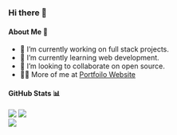 ### Hi there 👋

#### About Me 💫

- 🔭 I’m currently working on full stack projects.
- 🌱 I’m currently learning web development.
- 👯 I’m looking to collaborate on open source.
- 👩‍💻 More of me at [Portfoilo Website](https://yana-gupta-portfolio.vercel.app/)

#### GitHub Stats 📊

![](https://github-readme-stats.vercel.app/api?username=Yana-Gupta&theme=dark&hide_border=false&include_all_commits=true&count_private=true)
![](https://github-readme-streak-stats.herokuapp.com/?user=Yana-Gupta&theme=dark&hide_border=false)
<br/>
![](https://github-readme-stats.vercel.app/api/top-langs/?username=Yana-Gupta&theme=dark&hide_border=false&include_all_commits=true&count_private=true&layout=compact)
